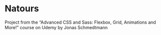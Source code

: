 # Natours

Project from the “Advanced CSS and Sass: Flexbox, Grid, Animations and More!” course on Udemy by Jonas Schmedtmann

